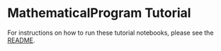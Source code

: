 # MathematicalProgram Tutorial

For instructions on how to run these tutorial notebooks, please see the [README](https://github.com/RobotLocomotion/drake/blob/master/tutorials/README.md).

